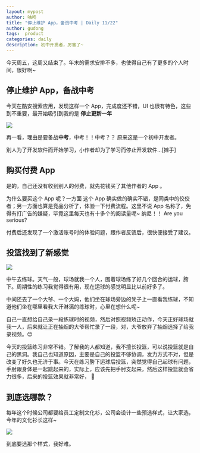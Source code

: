 ```yaml
---
layout: mypost
author: 咕咚
title: "停止维护 App，备战中考 | Daily 11/22"
author: gudong
tags:  product
categories: daily
description: 初中开发者，厉害了~
---
```


今天周五，这周又结束了。年末的需求安排不多，也使得自己有了更多的个人时间，很好啊~ 

## 停止维护 App，备战中考

今天在酷安搜索应用，发现这样一个 App，完成度还不错，UI 也很有特色，这些到不重要，最开始吸引到我的是 **停止更新一年**



![](https://wx2.sinaimg.cn/mw690/6fb50cedly1g96y76yjphj20u0142tdv.jpg)

再一看，理由是要备战**中考**，中考！！中考？？ 原来这是一个初中开发者。

别人为了开发软件而开始学习，小作者却为了学习而停止开发软件…[摊手]


## 购买付费 App

是的，自己还没有收到别人的付费，就先花钱买了其他作者的 App 。

为什么要买这个 App 呢？一方面 这个 App 确实做的确实不错，是同类中的佼佼者；另一方面也算是竞品分析了，体验一下付费流程。这里不说 App 名称了，免得有打广告的嫌疑，毕竟这里每天也有十多个的阅读量呢~  纳尼！！ Are you serious?

付费后还发现了一个激活账号时的体验问题，跟作者反馈后，很快便接受了建议。

## 投篮找到了新感觉

![](https://wx4.sinaimg.cn/mw690/6fb50cedly1g96qb0w1rrj21400u07de.jpg)

中午去练球。天气一般，球场就我一个人，围着球场练了好几个回合的运球，胯下。周期性的练习我觉得很有用，现在运球的感觉明显比以前好多了。

中间还去了一个大爷、一个大妈，他们坐在球场旁边的凳子上一直看我练球，不知道他们坐在哪里看我大汗淋漓的练球时，心里在想什么呢~

自己一直想给自己录一段练球时的视频，然后对照视频矫正动作，今天正好球场就我一人，后来就让正在抽烟的大爷帮忙录了一段，对，大爷放弃了抽烟选择了给我录视频。😊

今天的投篮练习非常不错。了解我的人都知道，我不擅长投篮，可以说投篮就是自己的黑洞。我自己也知道原因，主要是自己的投篮不够协调，发力方式不对，但是改变了好久也无济于事。今天在练习胯下运球后投篮，突然觉得自己起球有问题，手肘跟身体是一起跳起来的，实际上，应该先把手肘支起来，然后这样投篮就会省力很多，后来的投篮效果就非常好， 🏀

## 到底选哪款？

每年这个时候公司都要给员工定制文化衫，公司会设计一些预选样式，让大家选，今年的文化衫长这样~

![](https://tva1.sinaimg.cn/large/006y8mN6ly1g9771xw5lwj30ty0sltaq.jpg)

到底要选那个样式，我好难。
